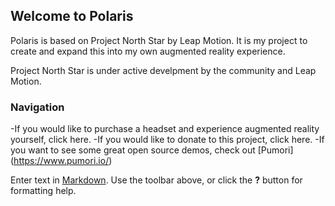 ## Welcome to Polaris

Polaris is based on Project North Star by Leap Motion. It is my project to create and expand this into my own augmented reality experience.  

Project North Star is under active develpment by the community and Leap Motion. 

### Navigation
-If you would like to purchase a headset and experience augmented reality yourself, click here.
-If you would like to donate to this project, click here.
-If you want to see some great open source demos, check out [Pumori] (https://www.pumori.io/)

Enter text in [Markdown](http://daringfireball.net/projects/markdown/). Use the toolbar above, or click the **?** button for formatting help.